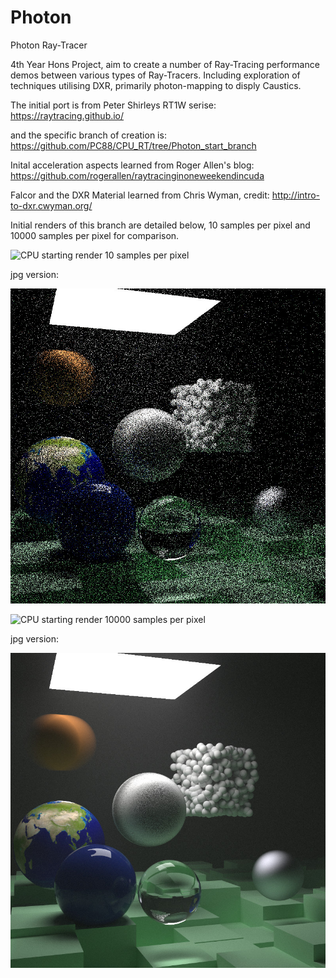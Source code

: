 # Photon
Photon Ray-Tracer

4th Year Hons Project, aim to create a number of Ray-Tracing performance demos between various types of Ray-Tracers. Including exploration of techniques utilising DXR, primarily photon-mapping to disply Caustics.

The initial port is from Peter Shirleys RT1W serise: https://raytracing.github.io/

and the specific branch of creation is: https://github.com/PC88/CPU_RT/tree/Photon_start_branch

Inital acceleration aspects learned from Roger Allen's blog:  https://github.com/rogerallen/raytracinginoneweekendincuda

Falcor and the DXR Material learned from Chris Wyman, credit: http://intro-to-dxr.cwyman.org/

Initial renders of this branch are detailed below, 10 samples per pixel and 10000 samples per pixel for comparison.

![CPU starting render 10 samples per pixel](Photon/Images/10_samples_pp.ppm)

jpg version:

![jpg-version](Photon/Images/10_samples_pp.jpg)

![CPU starting render 10000 samples per pixel](Photon/Images/10000_samples_pp.ppm)

jpg version:

![jpg-version](Photon/Images/10000_samples_pp.jpg)
